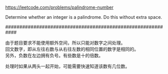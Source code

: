 https://leetcode.com/problems/palindrome-number

Determine whether an integer is a palindrome. Do this without extra space.

############################################################

由于题目要求不能使用额外空间，所以只能对数字之间处理。  
回文数字，即从左往右数与从右往左数的相同位置的数字是相同的。  
另外，负数在左边拥有负号。有些数是十的倍数。  

处理时如果从两头一起开始，可能需要快速知道该数有几位数。  